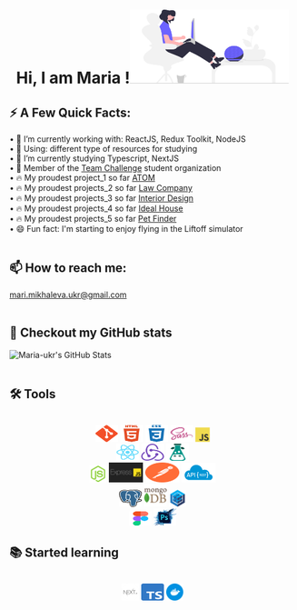 <div style="display: inline_block">
  <h1 align="center">Hi,  I am Maria !<img alt="Git" height="130px" width="280px" src="https://github.com/Maria-ukr/Maria-ukr/blob/main/img/undraw_voice-interface_vo02.svg"></h1>
  <div style="display: inline_block">
    <h2>⚡️ A Few Quick Facts:</h2> 
    •  🔭 I’m currently working with: ReactJS, Redux Toolkit, NodeJS <br>
    •  💬 Using: different type of resources for studying <br>
    •  🌱 I’m currently studying Typescript, NextJS <br>
    •  🐝 Member of the <a href="https://teamchallenge.io/">Team Challenge</a> student organization <br>
    •  🔥 My proudest project_1 so far <a href="https://maria-ukr.github.io/atom/">ATOM</a><br>
    •  🔥 My proudest projects_2 so far <a href="https://maria-ukr.github.io/law-company/">Law  Company</a><br>
    •  🔥 My proudest projects_3 so far <a href="https://maria-ukr.github.io/interior_design/">Interior Design</a><br>
    •  🔥 My proudest projects_4 so far <a href="https://maria-ukr.github.io/ideal_house/">Ideal House</a><br>
    •  🔥 My proudest projects_5 so far <a href="https://maria-ukr.github.io/pet_finder/">Pet Finder</a><br>
    <!-- •  🏆 Check out <a href="https://maria-ukr.github.io/maria-mikhaleva/">My Portfolio</a> to get to know from me more<br> -->
    •  😄 Fun fact: I'm starting to enjoy flying in the Liftoff simulator
  </div>
</div>
<br>

<div>
  <h2>📫 How to reach me:</h2>
  <a href="mailto:mari.mikhaleva.ukr@gmail.com">mari.mikhaleva.ukr@gmail.com</a>
</div>
<br>

<div style="display: inline_block">
  <h2>💼 Checkout my GitHub stats</h2> 

<img src="https://github-readme-stats.vercel.app/api/top-langs/?username=Maria-ukr&theme=algolia&show_icons=true&hide_border=true&layout=compact" alt="Maria-ukr's GitHub Stats" />

</div>    
<br>

 <h2>🛠️ Tools</h2> 
<div align="center" style="display: inline_block" ><br>
  <img alt="Git" height="30px" width="40px" src="https://github.com/Maria-ukr/Maria-ukr/blob/main/img/git-original.svg">
  <img alt="HTML" height="30px" width="40px" src="https://github.com/Maria-ukr/Maria-ukr/blob/main/img/html5-plain-wordmark.svg">
  <img alt="CSS3" height="30px" width="40px" src="https://github.com/Maria-ukr/Maria-ukr/blob/main/img/css3-plain-wordmark.svg">
  <img alt="sass" height="30px" width="40px" src="https://github.com/Maria-ukr/Maria-ukr/blob/main/img/sass-original.svg">
  <img alt="javascript" width="26px" src="https://github.com/Maria-ukr/Maria-ukr/blob/main/img/javascript-original.svg">
<br>
  <img alt="React" height="30px" width="40px" src="https://github.com/Maria-ukr/Maria-ukr/blob/main/img/react-original.svg">
  <img alt="redux" height="30px" width="40px" src="https://github.com/Maria-ukr/Maria-ukr/blob/main/img/redux.svg">
  <img alt="i18next" height="30px" width="40px" src="https://github.com/Maria-ukr/Maria-ukr/blob/main/img/i18next.svg">
<br>
  <img alt="nodejs" height="30px" width="30px" src="https://github.com/Maria-ukr/Maria-ukr/blob/main/img/nodejs-original.svg">
  <img alt="expressjs" height="35px" width="60px" src="https://github.com/Maria-ukr/Maria-ukr/blob/main/img/expressjs.png">
  <img alt="postman" height="35px" width="60px" src="https://github.com/Maria-ukr/Maria-ukr/blob/main/img/postman.svg">
  <img alt="restful" height="35px" width="60px" src="https://github.com/Maria-ukr/Maria-ukr/blob/main/img/restful-api.png">
  <br>
  <img alt="postgresql" height="30px" width="40px" src="https://github.com/Maria-ukr/Maria-ukr/blob/main/img/Postgresql.svg">
  <img alt="mongodb" height="40px" width="40px" src="https://github.com/Maria-ukr/Maria-ukr/blob/main/img/mongodb.png">
  <img alt="sequelize" height="30px" width="30px" src="https://github.com/Maria-ukr/Maria-ukr/blob/main/img/sequelize.png">
<br>
  <img alt="figma" height="25px" width="40px" src="https://github.com/Maria-ukr/Maria-ukr/blob/main/img/figma-original.svg">
  <img alt="photoshop" height="30px" width="40px" src="https://github.com/Maria-ukr/Maria-ukr/blob/main/img/photoshop.png">
</div>

<h2>📚 Started learning</h2> 
  <div align="center" style="display: inline_block" ><br>
    <img alt="nextjs" height="30px" width="30px" src="https://github.com/Maria-ukr/Maria-ukr/blob/main/img/next-js.png">
    <img alt="Typescript" height="30px" width="40px" src="https://github.com/Maria-ukr/Maria-ukr/blob/main/img/Typescript_logo_2020.svg">
    <img alt="Docker" height="30px" width="30px" src="https://github.com/Maria-ukr/Maria-ukr/blob/main/img/docker.svg">
  </div>
</div>
